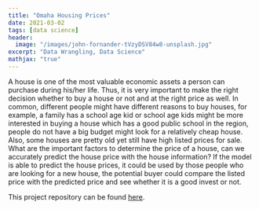 ```yaml
---
title: "Omaha Housing Prices"
date: 2021-03-02
tags: [data science]
header:
  image: "/images/john-fornander-tVzyDSV84w8-unsplash.jpg"
excerpt: "Data Wrangling, Data Science"
mathjax: "true"
---
```


A house is one of the most valuable economic assets a person can purchase during his/her life. Thus, it is very important to make the right decision whether to buy a house or not and at the right price as well. In common, different people might have different reasons to buy houses, for example, a family has a school age kid or school age kids might be more interested in buying a house which has a good public school in the region, people do not have a big budget might look for a relatively cheap house. Also, some houses are pretty old yet still have high listed prices for sale. What are the important factors to determine the price of a house, can we accurately predict the house price with the house information? If the model is able to predict the house prices, it could be used by those people who are looking for a new house, the potential buyer could compare the listed price with the predicted price and see whether it is a good invest or not. 

This project repository can be found [here](https://github.com/Cristinazhang09/Jingru_projects/tree/main/Omaha%20Housing%20Price).
